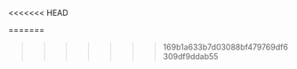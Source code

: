 <<<<<<< HEAD
<!-- Project: Diary
Mood tracker:
1. Mood selection + description.
2. Mood change graph by days.
3. Trend analysis (e.g. which days of the week are the mood worse/better).
Frontend:
1 MoodService: gets data from the server.
2 MoodEntry class: defines the mood entry type.
3 Chart.js graph for visualizing moods.
4 Input form [(ngModel)] for selecting a mood.
5 Event (click) for saving a mood.
6 Using ngFor for rendering a list of past moods.
Backend:
1 MoodEntry model (date, mood, note, ForeignKey(user)).
2 MoodSerializer serializer (ModelSerializer).
3 MoodAPIView CBV (APIView) for working with mood entries.
4 Linking entries to the current user (request.user).
Habit tracker:
1. Adding habits (reading, sports, meditation).
2. Progress by days (for example, coloring the calendar).
3. Filtering by habit type.
Frontend:
1 HabitService for working with API.
2 Habit interface (name, goal, status).
3 ngx-calendar calendar component.
4 Form for adding a habit [(ngModel)].
5 Events (click) for creating and deleting habits.
6 We use ngIf to display completed habits.
Backend:
1 Habit model (name, frequency, user).
2 HabitLog model (date of execution, connection to Habit).
3 FBV get_habits and create_habit.
4 CBV HabitAPIView (APIView) for working with data.
Wishlist:
1.Categories (material, travel, education).
2.Execution status (waiting, in progress, completed).
3.Ability to attach links, images.
Frontend:
1 WishlistService: API requests.
2 WishlistItem class (title, status, photo).
3 Photo upload (Firebase Storage or Django + ngModel).
4 Events (click) for adding/removing a wish.
5 ngFor for displaying the list.
Backend:
1 WishlistItem model (title, category, status, ForeignKey(user)).
2 WishlistSerializer serializer (ModelSerializer).
3 CBV WishlistAPIView (APIView).
4 Function for deleting an item (FBV delete_wishlist_item).
Task Manager:
1.Creating tasks with date and event binding.
2. Displaying tasks on the calendar.
Frontend:
1 TaskService: API requests.
2 Task interface (name, date, status).
3 FullCalendar calendar.
4 ngModel for the task creation form.
5 click for adding/editing tasks.
Backend:
1 Task model (name, date, status, ForeignKey(user)).
2 TaskSerializer serializer (ModelSerializer).
3 FBV get_tasks and create_task.
4 CBV TaskAPIView (APIView).
5 Filtering tasks by user.
6 Reminders via Celery and Redis (optional).

Authentication
Backend:
1 JWT (Django Simple JWT).
2 LoginView view (FBV) for logging in.
3 LogoutView (FBV) view for logging out.
4 Token interception in Angular via interceptor.
Frontend:
1 Token saving in localStorage.
2 Authorization via AuthService.
3 click event for login/logout.
4
 API request interception (JWT interceptor).
------------------------------------------------------
Members:
Ibatova Shugyla 23b031314
Khusainova Karina 23b031477
Asyljanova Inara
----------------------------------------------------
Time: Wednesday 15-17:00 -->
=======

>>>>>>> 169b1a633b7d03088bf479769df6309df9ddab55
